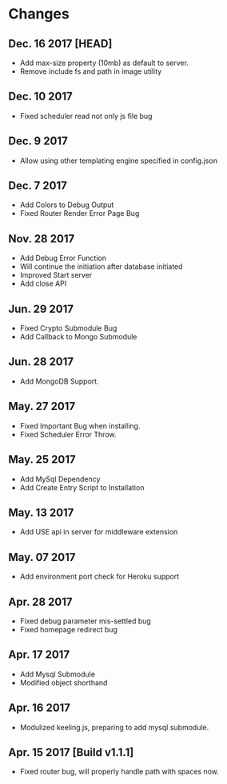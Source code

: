 # Changes

## Dec. 16 2017 [HEAD]

- Add max-size property (10mb) as default to server.
- Remove include fs and path in image utility

## Dec. 10 2017

- Fixed scheduler read not only js file bug

## Dec. 9 2017

- Allow using other templating engine specified in config.json

## Dec. 7 2017

- Add Colors to Debug Output
- Fixed Router Render Error Page Bug

## Nov. 28 2017

- Add Debug Error Function
- Will continue the initiation after database initiated
- Improved Start server
- Add close API

## Jun. 29 2017

- Fixed Crypto Submodule Bug
- Add Callback to Mongo Submodule

## Jun. 28 2017

- Add MongoDB Support.

## May. 27 2017

- Fixed Important Bug when installing.
- Fixed Scheduler Error Throw.

## May. 25 2017

- Add MySql Dependency
- Add Create Entry Script to Installation

## May. 13 2017

- Add USE api in server for middleware extension

## May. 07 2017

- Add environment port check for Heroku support

## Apr. 28 2017

- Fixed debug parameter mis-settled bug
- Fixed homepage redirect bug

## Apr. 17 2017

- Add Mysql Submodule
- Modified object shorthand

## Apr. 16 2017

- Modulized keeling.js, preparing to add mysql submodule.

## Apr. 15 2017 [Build v1.1.1]

- Fixed router bug, will properly handle path with spaces now.
